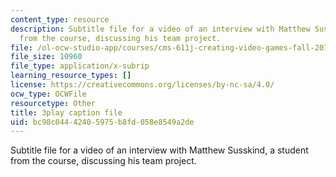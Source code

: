 ```yaml
---
content_type: resource
description: Subtitle file for a video of an interview with Matthew Susskind, a student
  from the course, discussing his team project.
file: /ol-ocw-studio-app/courses/cms-611j-creating-video-games-fall-2014/bc98c04442405975b8fd058e8549a2de_uX-D5Q_5v4A.vtt
file_size: 10960
file_type: application/x-subrip
learning_resource_types: []
license: https://creativecommons.org/licenses/by-nc-sa/4.0/
ocw_type: OCWFile
resourcetype: Other
title: 3play caption file
uid: bc98c044-4240-5975-b8fd-058e8549a2de
---
```

Subtitle file for a video of an interview with Matthew Susskind, a student from the course, discussing his team project.